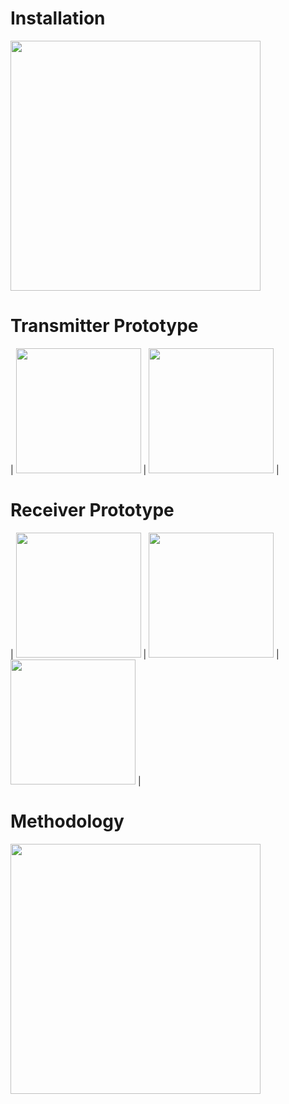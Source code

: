 
# Installation
<img src="https://github.com/rishabhdevyadav/Sign-O-Lecture/blob/master/images/Look.JPG" width="400">

# Transmitter Prototype
| <img src="https://github.com/rishabhdevyadav/Sign-O-Lecture/blob/master/images/4.jpg" width="200"> |
<img src="https://github.com/rishabhdevyadav/Sign-O-Lecture/blob/master/images/5.jpg" width="200"> | 

# Receiver Prototype
| <img src="https://github.com/rishabhdevyadav/Sign-O-Lecture/blob/master/images/1.jpg" width="200"> |
<img src="https://github.com/rishabhdevyadav/Sign-O-Lecture/blob/master/images/2.jpg" width="200"> | 
<img src="https://github.com/rishabhdevyadav/Sign-O-Lecture/blob/master/images/3.jpg" width="200"> | 

# Methodology
<img src="https://github.com/rishabhdevyadav/Sign-O-Lecture/blob/master/images/Working.jpg" width="400">


